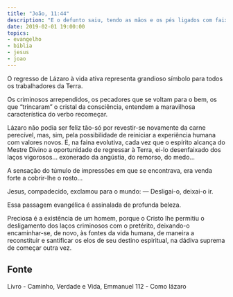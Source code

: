 ```yaml
---
title: "João, 11:44"
description: "E o defunto saiu, tendo as mãos e os pés ligados com faixas e o seu rosto envolto num lenço. Disse-lhes Jesus: Desligai-o e deixai-o ir."
date: 2019-02-01 19:00:00
topics: 
- evangelho
- biblia
- jesus
- joao
---
```


O regresso de Lázaro à vida ativa representa grandioso símbolo para todos
os trabalhadores da Terra.

Os criminosos arrependidos, os pecadores que se voltam para o bem, os
que “trincaram” o cristal da consciência, entendem a maravilhosa característica
do verbo recomeçar.

Lázaro não podia ser feliz tão-só por revestir-se novamente da carne perecível,
mas, sim, pela possibilidade de reiniciar a experiência humana com valores
novos. E, na faina evolutiva, cada vez que o espírito alcança do Mestre Divino a
oportunidade de regressar à Terra, ei-lo desenfaixado dos laços vigorosos...
exonerado da angústia, do remorso, do medo... 

A sensação do túmulo de impressões em que se encontrava, era venda forte a
cobrir-lhe o rosto...  

Jesus, compadecido, exclamou para o mundo: — Desligai-o, deixai-o ir.  

Essa passagem evangélica é assinalada de profunda beleza.

Preciosa é a existência de um homem, porque o Cristo lhe permitiu o desligamento
dos laços criminosos com o pretérito, deixando-o encaminhar-se, de novo, às
fontes da vida humana, de maneira a reconstituir e santificar os elos de seu
destino espiritual, na dádiva suprema de começar outra vez.


## Fonte
Livro - Caminho, Verdade e Vida, Emmanuel
112 - Como lázaro
